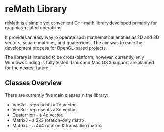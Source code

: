 # reMath Library

reMath is a simple yet convenient C++ math library developed primarily for graphics-related operations.

It provides an easy way to operate such mathematical entities as 2D and 3D vectors, square matrices, and quaternions. The aim was to ease the development process for OpenGL-based projects.

The library is intended to be cross-platform, however, currently, only Windows binding is fully tested. Linux and Mac OS X support are planned for the nearest future.

## Classes Overview

There are currently five main classes in the library:

* Vec2d - represents a 2d vector.
* Vec3d - represents a 3d vector.
* Quaternion - a 4d vector.
* Matrix3 - a 3x3 rotation-only matrix.
* Matrix4 - a 4x4 rotation & translation matrix.
